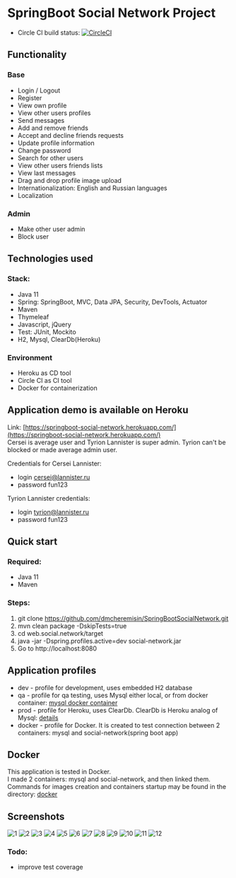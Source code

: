 # SpringBoot Social Network Project

- Circle CI build status:
[![CircleCI](https://circleci.com/gh/dmcheremisin/SpringBootSocialNetwork.svg?style=svg&circle-token=54d82edd98892db8d4e69740d9bee65e48242495)](https://circleci.com/gh/dmcheremisin/SpringBootSocialNetwork)


## Functionality
### Base
- Login / Logout
- Register
- View own profile
- View other users profiles
- Send messages
- Add and remove friends
- Accept and decline friends requests
- Update profile information
- Change password
- Search for other users
- View other users friends lists
- View last messages
- Drag and drop profile image upload
- Internationalization: English and Russian languages
- Localization

### Admin
- Make other user admin
- Block user

## Technologies used 
### Stack:
- Java 11
- Spring: SpringBoot, MVC, Data JPA, Security, DevTools, Actuator
- Maven
- Thymeleaf
- Javascript, jQuery
- Test: JUnit, Mockito
- H2, Mysql, ClearDb(Heroku)

### Environment
- Heroku as CD tool
- Circle CI as CI tool
- Docker for containerization

## Application demo is available on Heroku  
Link: [https://springboot-social-network.herokuapp.com/](https://springboot-social-network.herokuapp.com/)  
Cersei is average user and Tyrion Lannister is super admin. Tyrion can't be blocked or made average admin user.

Credentials for Cersei Lannister:
 - login cersei@lannister.ru
 - password fun123  
 
Tyrion Lannister credentials:
 - login tyrion@lannister.ru
 - password fun123
 
 ## Quick start
 
 ### Required:
 - Java 11
 - Maven 
 
 ### Steps:
 1. git clone https://github.com/dmcheremisin/SpringBootSocialNetwork.git
 2. mvn clean package -DskipTests=true
 3. cd web.social.network/target
 4. java -jar -Dspring.profiles.active=dev social-network.jar
 5. Go to http://localhost:8080

## Application profiles
- dev - profile for development, uses embedded H2 database
- qa - profile for qa testing, uses Mysql either local, or from docker container: [mysql docker container](https://github.com/dmcheremisin/SpringBootSocialNetwork/blob/master/docker/mysql%20docker%20commands.md)
- prod - profile for Heroku, uses ClearDb. ClearDb is Heroku analog of Mysql: [details](https://devcenter.heroku.com/articles/cleardb)
- docker - profile for Docker. It is created to test connection between 2 containers: mysql and social-network(spring
 boot app)
 
## Docker
This application is tested in Docker.  
I made 2 containers: mysql and social-network, and then linked them.  
Commands for images creation and containers startup may be found in the directory: [docker](https://github.com/dmcheremisin/SpringBootSocialNetwork/tree/master/docker)

## Screenshots
![1](https://raw.githubusercontent.com/dmcheremisin/SpringBootSocialNetwork/master/screenshots/1.png)
![2](https://raw.githubusercontent.com/dmcheremisin/SpringBootSocialNetwork/master/screenshots/2.png)
![3](https://raw.githubusercontent.com/dmcheremisin/SpringBootSocialNetwork/master/screenshots/3.png)
![4](https://raw.githubusercontent.com/dmcheremisin/SpringBootSocialNetwork/master/screenshots/4.png)
![5](https://raw.githubusercontent.com/dmcheremisin/SpringBootSocialNetwork/master/screenshots/5.png)
![6](https://raw.githubusercontent.com/dmcheremisin/SpringBootSocialNetwork/master/screenshots/6.png)
![7](https://raw.githubusercontent.com/dmcheremisin/SpringBootSocialNetwork/master/screenshots/7.png)
![8](https://raw.githubusercontent.com/dmcheremisin/SpringBootSocialNetwork/master/screenshots/8.png)
![9](https://raw.githubusercontent.com/dmcheremisin/SpringBootSocialNetwork/master/screenshots/9.png)
![10](https://raw.githubusercontent.com/dmcheremisin/SpringBootSocialNetwork/master/screenshots/10.png)
![11](https://raw.githubusercontent.com/dmcheremisin/SpringBootSocialNetwork/master/screenshots/11.png)
![12](https://raw.githubusercontent.com/dmcheremisin/SpringBootSocialNetwork/master/screenshots/12.png)
 
### Todo: 
- improve test coverage